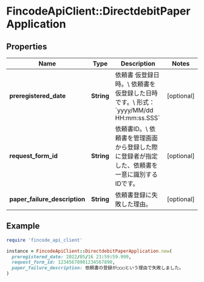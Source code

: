 # FincodeApiClient::DirectdebitPaperApplication

## Properties

| Name | Type | Description | Notes |
| ---- | ---- | ----------- | ----- |
| **preregistered_date** | **String** | 依頼書 仮登録日時。\\ 依頼書を仮登録した日時です。\\ 形式：&#x60;yyyy/MM/dd HH:mm:ss.SSS&#x60;  | [optional] |
| **request_form_id** | **String** | 依頼書ID。\\ 依頼書を管理画面から登録した際に登録者が指定した、依頼書を一意に識別するIDです。  | [optional] |
| **paper_failure_description** | **String** | 依頼書登録に失敗した理由。  | [optional] |

## Example

```ruby
require 'fincode_api_client'

instance = FincodeApiClient::DirectdebitPaperApplication.new(
  preregistered_date: 2022/05/16 23:59:59.999,
  request_form_id: 12345678901234567890,
  paper_failure_description: 依頼書の登録が○○○という理由で失敗しました。
)
```

